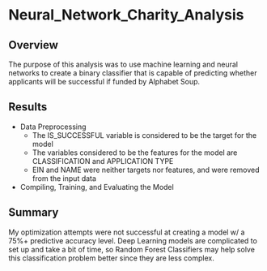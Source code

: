 # Neural_Network_Charity_Analysis

## Overview
The purpose of this analysis was to use machine learning and neural networks to create a binary classifier that is capable of predicting whether applicants will be successful if funded by Alphabet Soup. 

## Results
- Data Preprocessing
  - The IS_SUCCESSFUL variable is considered to be the target for the model 
  - The variables considered to be the features for the model are CLASSIFICATION and APPLICATION TYPE
  - EIN and NAME were neither targets nor features, and were removed from the input data
- Compiling, Training, and Evaluating the Model 

## Summary 
My optimization attempts were not successful at creating a model w/ a 75%+ predictive accuracy level. Deep Learning models are complicated to set up and take a bit of time, so Random Forest Classifiers may help solve this classification problem better since they are less complex. 
